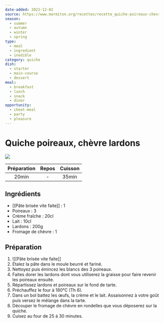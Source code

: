 ```yaml
---
date-added: 2021-12-02
source: https://www.marmiton.org/recettes/recette_quiche-poireaux-chevre-lardons_22275.aspx
season:
  - summer
  - autumn
  - winter
  - spring
type:
  - meal
  - ingredient
  - inedible
category: quiche
dish:
  - starter
  - main-course
  - dessert
meal:
  - breakfast
  - lunch
  - snack
  - diner
opportunity:
  - cheat-meal
  - party
  - pleasure
---
```


# Quiche poireaux, chèvre lardons

![](images/Quiche%20poireaux,%20chèvre%20lardons.jpg)

| Préparation | Repos | Cuisson |
|:-----------:|:-----:|:-------:|
|    20min    |   -   |  35min  |

## Ingrédients

- [[Pâte brisée vite faite]] : 1
- Poireaux : 3
- Crème fraîche : 20cl
- Lait : 10cl
- Lardons : 200g
- Fromage de chèvre : 1

## Préparation

1. ![[Pâte brisée vite faite]]
2. Étalez la pâte dans le moule beurré et fariné.
3. Nettoyez puis émincez les blancs des 3 poireaux.
4. Faites dorer les lardons dont vous utiliserez la graisse pour faire revenir les poireaux ensuite.
5. Répartissez lardons et poireaux sur le fond de tarte.
6. Préchauffez le four à 180°C (Th 6).
7. Dans un bol battez les œufs, la crème et le lait. Assaisonnez à votre goût puis versez le mélange dans la tarte.
8. Découper le fromage de chèvre en rondelles que vous déposerez sur la quiche.
9. Cuisez au four de 25 à 30 minutes.
